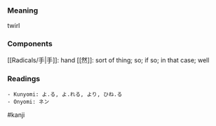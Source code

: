 ### Meaning

twirl

### Components

[[Radicals/手|手]]: hand [[然]]: sort of thing; so; if so; in that case; well

### Readings

```
- Kunyomi: よ.る, よ.れる, より, ひね.る
- Onyomi: ネン
```

#kanji